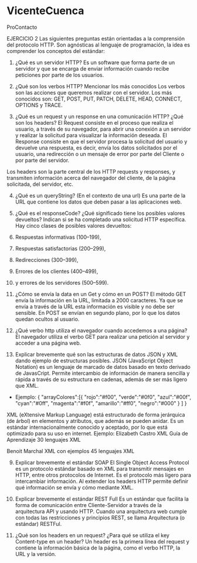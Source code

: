 # VicenteCuenca
ProContacto

EJERCICIO 2
Las siguientes preguntas están orientadas a la comprensión del protocolo HTTP. Son agnósticas al lenguaje de programación, la idea es comprender los conceptos del estándar:
1.	¿Qué es un servidor HTTP? 
Es un software que forma parte de un servidor y que se encarga de enviar información cuando recibe peticiones por parte de los usuarios.

2.	¿Qué son los verbos HTTP? Mencionar los más conocidos
Los verbos son las acciones que queremos realizar con el servidor. Los más conocidos son: GET, POST, PUT, PATCH, DELETE, HEAD, CONNECT, OPTIONS y TRACE.

3.	¿Qué es un request y un response en una comunicación HTTP? ¿Qué son los headers? 
El Request consiste en el proceso que realiza el usuario, a través de su navegador, para abrir una conexión a un servidor y realizar la solicitud para visualizar la información deseada.
El Response consiste en que el servidor procesa la solicitud del usuario y devuelve una respuesta, es decir, envía los datos solicitados por el usuario, una redirección o un mensaje de error por parte del Cliente o por parte del servidor.

Los headers son la parte central de los HTTP requests y responses, y transmiten información acerca del navegador del cliente, de la página solicitada, del servidor, etc.

4.	¿Qué es un queryString? (En el contexto de una url)
Es una parte de la URL que contiene los datos que deben pasar a las aplicaciones web.

5.	¿Qué es el responseCode? ¿Qué significado tiene los posibles valores devueltos?
Indican si se ha completado una solicitud HTTP específica. Hay cinco clases de posibles valores devueltos:
1.	Respuestas informativas (100–199),
2.	Respuestas satisfactorias (200–299),
3.	Redirecciones (300–399),
4.	Errores de los clientes (400–499),
5.	y errores de los servidores (500–599).

6.	¿Cómo se envía la data en un Get y cómo en un POST? 
El método GET envía la información en la URL, limitada a 2000 caracteres. Ya que se envía a través de la URL esta información es visible y no debe ser sensible.
En POST se envían en segundo plano, por lo que los datos quedan ocultos al usuario.

7.	¿Qué verbo http utiliza el navegador cuando accedemos a una página?
El navegador utiliza el verbo GET para realizar una petición al servidor y acceder a una página web.


8.	Explicar brevemente qué son las estructuras de datos JSON y XML dando ejemplo de estructuras posibles.
JSON (JavaScript Object Notation) es un lenguaje de marcado de datos basado en texto derivado de JavasCript. Permite intercambio de información de manera sencilla y rápida a través de su estructura en cadenas, además de ser más ligero que XML.
-	Ejemplo:
{
    "arrayColores":[{
            "rojo":"#f00",
            "verde":"#0f0",
            "azul":"#00f",
            "cyan":"#0ff",
            "magenta":"#f0f",
            "amarillo":"#ff0",
            "negro":"#000"
        }
    ]
}

XML (eXtensive Markup Language) está estructurado de forma jerárquica (de árbol) en elementos y atributos, que además se pueden anidar. Es un estándar internacionalmente conocido y aceptado, por lo que está optimizado para su uso en internet.
Ejemplo:
<libreria> 
  <libro>
    <autores>
        <autor>Elizabeth Castro</autor> 
    <autores>
    <titulo>XML Guía de Aprendizaje</titulo> 
    <precio moneda="euros">30</precio>
    <descriptores>
        <descriptor>lenguajes<descriptor>
        <descriptor>XML<descriptor>
    <descriptores>
             
  </libro> 
  <libro>
    <autores>
        <autor>Benoit Marchal</autor> 
    <autores
    <titulo>XML con ejemplos</titulo> 
    <precio moneda="euros">45</precio>
    <descriptores>
        <descriptor>lenguajes<descriptor>
        <descriptor>XML<descriptor>
    <descriptores>
   </libro> 
</libreria>


9.	Explicar brevemente el estándar SOAP
El Single Object Access Protocol es un protocolo estándar basado en XML para transmitir mensajes en HTTP, entre otros protocolos de Internet. Es el protocolo más ligero para intercambiar información. Al extender los headers HTTP permite definir qué información se envía y cómo mediante XML.


10.	Explicar brevemente el estándar REST Full
Es un estándar que facilita la forma de comunicación entre Cliente-Servidor a través de la arquitectura API y usando HTTP. Cuando una arquitectura web cumple con todas las restricciones y principios REST, se llama Arquitectura (o estándar) RESTFul.

11.	¿Qué son los headers en un request? ¿Para qué se utiliza el key Content-type en un header?
Un header es la primera línea del request y contiene la información básica de la página, como el verbo HTTP, la URL y la versión.
